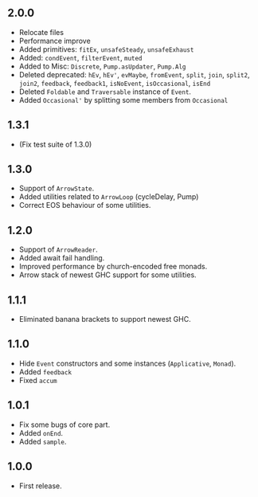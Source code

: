 2.0.0
------------
* Relocate files
* Performance improve
* Added primitives: `fitEx`, `unsafeSteady`, `unsafeExhaust`
* Added: `condEvent`, `filterEvent`, `muted`
* Added to Misc: `Discrete`, `Pump.asUpdater`, `Pump.Alg`
* Deleted deprecated: `hEv`, `hEv'`, `evMaybe`, `fromEvent`, `split`,
  `join`, `split2`, `join2`, `feedback`, `feedback1`, `isNoEvent`, `isOccasional`, `isEnd`
* Deleted `Foldable` and `Traversable` instance of `Event`.
* Added `Occasional'` by splitting some members from `Occasional`

1.3.1
------------
* (Fix test suite of 1.3.0)

1.3.0
------------
* Support of `ArrowState`.
* Added utilities related to `ArrowLoop` (cycleDelay, Pump)
* Correct EOS behaviour of some utilities.

1.2.0
------------
* Support of `ArrowReader`.
* Added await fail handling.
* Improved performance by church-encoded free monads.
* Arrow stack of newest GHC support for some utilities.

1.1.1
------------
* Eliminated banana brackets to support newest GHC.

1.1.0
------------
* Hide `Event` constructors and some instances (`Applicative`, `Monad`).
* Added `feedback`
* Fixed `accum`

1.0.1
------------
* Fix some bugs of core part.
* Added `onEnd`.
* Added `sample`.

1.0.0
-------------
* First release.

